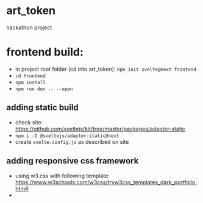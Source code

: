 # art_token
hackathon project

# frontend build:
- in project root folder (cd into art_token): `npm init svelte@next frontend`
- `cd frontend`
- `npm install`
- `npm run dev -- --open`

## adding static build
- check site: https://github.com/sveltejs/kit/tree/master/packages/adapter-static
- `npm i -D @sveltejs/adapter-static@next`
- create `svelte.config.js` as described on site

## adding responsive css framework
- using w3.css with following template: https://www.w3schools.com/w3css/tryw3css_templates_dark_portfolio.htm#
- 

